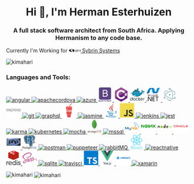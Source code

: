 <h1 align="center">Hi 👋, I'm Herman Esterhuizen</h1>


<h3 align="center">A full stack software architect from South Africa. Applying Hermanism to any code base.</h3>

Currently I'm Working for  <a class="navbar-brand p-3 mr-0" href="https://corporate.sybrin.
com">
<svg height="10" style="background:var(--color-bg-canvas);" viewBox="0 0 640 200" class="">
<path style="fill:var(--color-text-primary)" d="M462.5,145.3h-6.3V64.9c6.3,0,12.2-0.8,16.3,2.3c1.9,1.4,3.4,4.1,3.4,7.4v61c0,5.1-3.7,8.8-7.8,9.3 C466.3,145.2,464.5,145.3,462.5,145.3L462.5,145.3z M445.7,14.7v141.1h22.5c9.2,0,18.6-9.2,18.6-18.5V73.4c0-6-2.9-11-7.2-14.5	c-6.9-5.7-13.5-4.9-23.3-4.9V14.7c0-0.6-0.2-0.9-0.9-0.9h-8.9C445.9,13.9,445.7,14.1,445.7,14.7L445.7,14.7z M379.5,54.9v67.3 c0,14.1,6.6,23.8,18.3,30.5c2.2,1.3,9,4,12.3,4c0,6.6,0.9,12.4-3.2,15.9c-4.5,3.8-9.5,2.9-16.5,2.9V186c10.1,0,17.3,1.4,24.5-5.8 c2.6-2.6,6.1-7.8,6.1-12.7V54.1H410v91.2c-4.9,0-9-2.8-11.9-5.5c-0.7-0.7-0.9-1.1-1.6-1.9c-1.3-1.4-2-2.5-3.1-4.1 c-1.7-2.5-3.4-6.4-3.4-10.5c0-21.7-0.3-44.9,0-66.4c0-3.6,1.3-2.9-9.7-2.9C379.7,54.1,379.5,54.3,379.5,54.9L379.5,54.9z M598.9,70.9v85h10.8V72c0-2.2,1.7-4.9,2.9-5.9c3.3-2.9,7.7-4.2,11.5-1.7c2.5,1.7,5,4.3,5,7.9v83.5H640V71.2c0-2.5-1-5.5-1.8-7.3 c-2.7-5.8-9.9-11.5-16.7-11.5c-6.8,0-11.7,0.4-16.9,5.6C601.1,61.5,598.9,65.5,598.9,70.9 M317.3,74.9V90c0,1.1,13.7,13.8,15.5,15.6 l11.7,11.7c0.8,0.8,3.9,3.1,3.9,4.1V137c0,5.6-5,10-9.4,10h-2c-4.6,0-9.1-4.7-9.1-9.4v-5.1h-10.5c0,6.8,0,13.4,5,18.6	c5.4,5.6,9.9,6.8,17.5,6.8c9.7,0,18.8-10,18.8-20v-21.7c0-1-13.5-13.7-15.5-15.6l-11.6-11.5c-5-5-3.8-1.5-3.8-15.9 c0-5.8,4.6-10,8.6-10c3.7,0,5.5,0,8.8,3.2c3.8,3.7,3.2,6,3.2,11.3h10.3c0-7.8,0.2-13.1-5.8-19c-5.9-5.8-9.3-6.3-17.1-6.3	c-3.1,0-5.9,1.2-8,2.3C320.2,58.6,317.3,66.5,317.3,74.9L317.3,74.9L317.3,74.9z M509.9,73.7v82.1h10.8V77.5c0-4.2,2.2-7.4,4.7-9.3 c4.8-3.7,8.5-3.3,15-3.3v-10c0-1.4-2.2-0.9-6-0.9c-7.9,0-13,1-17.3,4.6C513.5,61.8,509.9,67.2,509.9,73.7L509.9,73.7z M559.8,54.9 v10h4.6v90.9h10.8V54.9c0-0.6-0.2-0.9-0.9-0.9h-13.7C560,54.1,559.8,54.3,559.8,54.9L559.8,54.9z M564.4,25.3v10h10.9v-10 c0-0.6-0.2-0.9-0.9-0.9h-9.1C564.6,24.4,564.4,24.6,564.4,25.3L564.4,25.3z M163.7,186.1c65.4,0,130.7-41.6,130.4-84.3 c-0.3-43.4-59.8-87.9-145.4-87.9C75.9,13.9,0,46.1,0,93.4c0,57.5,169.4,77.8,169.4,49.6c0-22.2-89-23.2-89-72.2 c0-43.7,85.3-66,135.3-17.7c-14.3,10.8-24.8,18.2-32.6,24.3c-18.8-16.8-53-19.3-53.4-5.7c0,18.4,88.6,19.3,88.6,71.2 C218.3,163.9,191.3,186.1,163.7,186.1L163.7,186.1L163.7,186.1z"></path>
</svg>
<span class="badge bg-light text-dark rounded-pill ml-2 p-2 pl-3 pr-3">Sybrin Systems</span>
</a>

<p align="left"> <img src="https://komarev.com/ghpvc/?username=kimahari&label=Profile%20views&color=0e75b6&style=flat" alt="kimahari" /> </p>

<h3 align="left">Languages and Tools:</h3>
<p align="left"> <a href="https://angular.io" target="_blank"> <img src="https://angular.io/assets/images/logos/angular/angular.svg" alt="angular" width="40" height="40"/> </a> <a href="https://cordova.apache.org/" target="_blank"> <img src="https://www.vectorlogo.zone/logos/apache_cordova/apache_cordova-icon.svg" alt="apachecordova" width="40" height="40"/> </a> <a href="https://azure.microsoft.com/en-in/" target="_blank"> <img src="https://www.vectorlogo.zone/logos/microsoft_azure/microsoft_azure-icon.svg" alt="azure" width="40" height="40"/> </a> <a href="https://getbootstrap.com" target="_blank"> <img src="https://raw.githubusercontent.com/devicons/devicon/master/icons/bootstrap/bootstrap-plain-wordmark.svg" alt="bootstrap" width="40" height="40"/> </a> <a href="https://www.w3schools.com/cs/" target="_blank"> <img src="https://raw.githubusercontent.com/devicons/devicon/master/icons/csharp/csharp-original.svg" alt="csharp" width="40" height="40"/> </a> <a href="https://www.docker.com/" target="_blank"> <img src="https://raw.githubusercontent.com/devicons/devicon/master/icons/docker/docker-original-wordmark.svg" alt="docker" width="40" height="40"/> </a> <a href="https://dotnet.microsoft.com/" target="_blank"> <img src="https://raw.githubusercontent.com/devicons/devicon/master/icons/dot-net/dot-net-original-wordmark.svg" alt="dotnet" width="40" height="40"/> </a> <a href="https://www.electronjs.org" target="_blank"> <img src="https://raw.githubusercontent.com/devicons/devicon/master/icons/electron/electron-original.svg" alt="electron" width="40" height="40"/> </a> <a href="https://expressjs.com" target="_blank"> <img src="https://raw.githubusercontent.com/devicons/devicon/master/icons/express/express-original-wordmark.svg" alt="express" width="40" height="40"/> </a> <a href="https://git-scm.com/" target="_blank"> <img src="https://www.vectorlogo.zone/logos/git-scm/git-scm-icon.svg" alt="git" width="40" height="40"/> </a> <a href="https://graphql.org" target="_blank"> <img src="https://www.vectorlogo.zone/logos/graphql/graphql-icon.svg" alt="graphql" width="40" height="40"/> </a> <a href="https://gulpjs.com" target="_blank"> <img src="https://raw.githubusercontent.com/devicons/devicon/master/icons/gulp/gulp-plain.svg" alt="gulp" width="40" height="40"/> </a> <a href="https://jasmine.github.io/" target="_blank"> <img src="https://www.vectorlogo.zone/logos/jasmine/jasmine-icon.svg" alt="jasmine" width="40" height="40"/> </a> <a href="https://www.java.com" target="_blank"> <img src="https://raw.githubusercontent.com/devicons/devicon/master/icons/java/java-original.svg" alt="java" width="40" height="40"/> </a> <a href="https://developer.mozilla.org/en-US/docs/Web/JavaScript" target="_blank"> <img src="https://raw.githubusercontent.com/devicons/devicon/master/icons/javascript/javascript-original.svg" alt="javascript" width="40" height="40"/> </a> <a href="https://www.jenkins.io" target="_blank"> <img src="https://www.vectorlogo.zone/logos/jenkins/jenkins-icon.svg" alt="jenkins" width="40" height="40"/> </a> <a href="https://jestjs.io" target="_blank"> <img src="https://www.vectorlogo.zone/logos/jestjsio/jestjsio-icon.svg" alt="jest" width="40" height="40"/> </a> <a href="https://karma-runner.github.io/latest/index.html" target="_blank"> <img src="https://raw.githubusercontent.com/detain/svg-logos/780f25886640cef088af994181646db2f6b1a3f8/svg/karma.svg" alt="karma" width="40" height="40"/> </a> <a href="https://kubernetes.io" target="_blank"> <img src="https://www.vectorlogo.zone/logos/kubernetes/kubernetes-icon.svg" alt="kubernetes" width="40" height="40"/> </a> <a href="https://mochajs.org" target="_blank"> <img src="https://www.vectorlogo.zone/logos/mochajs/mochajs-icon.svg" alt="mocha" width="40" height="40"/> </a> <a href="https://www.mongodb.com/" target="_blank"> <img src="https://raw.githubusercontent.com/devicons/devicon/master/icons/mongodb/mongodb-original-wordmark.svg" alt="mongodb" width="40" height="40"/> </a> <a href="https://www.microsoft.com/en-us/sql-server" target="_blank"> <img src="https://www.svgrepo.com/show/303229/microsoft-sql-server-logo.svg" alt="mssql" width="40" height="40"/> </a> <a href="https://www.mysql.com/" target="_blank"> <img src="https://raw.githubusercontent.com/devicons/devicon/master/icons/mysql/mysql-original-wordmark.svg" alt="mysql" width="40" height="40"/> </a> <a href="https://www.nginx.com" target="_blank"> <img src="https://raw.githubusercontent.com/devicons/devicon/master/icons/nginx/nginx-original.svg" alt="nginx" width="40" height="40"/> </a> <a href="https://nodejs.org" target="_blank"> <img src="https://raw.githubusercontent.com/devicons/devicon/master/icons/nodejs/nodejs-original-wordmark.svg" alt="nodejs" width="40" height="40"/> </a> <a href="https://www.oracle.com/" target="_blank"> <img src="https://raw.githubusercontent.com/devicons/devicon/master/icons/oracle/oracle-original.svg" alt="oracle" width="40" height="40"/> </a> <a href="https://www.php.net" target="_blank"> <img src="https://raw.githubusercontent.com/devicons/devicon/master/icons/php/php-original.svg" alt="php" width="40" height="40"/> </a> <a href="https://www.postgresql.org" target="_blank"> <img src="https://raw.githubusercontent.com/devicons/devicon/master/icons/postgresql/postgresql-original-wordmark.svg" alt="postgresql" width="40" height="40"/> </a> <a href="https://postman.com" target="_blank"> <img src="https://www.vectorlogo.zone/logos/getpostman/getpostman-icon.svg" alt="postman" width="40" height="40"/> </a> <a href="https://github.com/puppeteer/puppeteer" target="_blank"> <img src="https://www.vectorlogo.zone/logos/pptrdev/pptrdev-official.svg" alt="puppeteer" width="40" height="40"/> </a> <a href="https://www.rabbitmq.com" target="_blank"> <img src="https://www.vectorlogo.zone/logos/rabbitmq/rabbitmq-icon.svg" alt="rabbitMQ" width="40" height="40"/> </a> <a href="https://reactjs.org/" target="_blank"> <img src="https://raw.githubusercontent.com/devicons/devicon/master/icons/react/react-original-wordmark.svg" alt="react" width="40" height="40"/> </a> <a href="https://reactnative.dev/" target="_blank"> <img src="https://reactnative.dev/img/header_logo.svg" alt="reactnative" width="40" height="40"/> </a> <a href="https://redis.io" target="_blank"> <img src="https://raw.githubusercontent.com/devicons/devicon/master/icons/redis/redis-original-wordmark.svg" alt="redis" width="40" height="40"/> </a> <a href="https://sass-lang.com" target="_blank"> <img src="https://raw.githubusercontent.com/devicons/devicon/master/icons/sass/sass-original.svg" alt="sass" width="40" height="40"/> </a> <a href="https://www.sqlite.org/" target="_blank"> <img src="https://www.vectorlogo.zone/logos/sqlite/sqlite-icon.svg" alt="sqlite" width="40" height="40"/> </a> <a href="https://travis-ci.org" target="_blank"> <img src="https://www.vectorlogo.zone/logos/travis-ci/travis-ci-icon.svg" alt="travisci" width="40" height="40"/> </a> <a href="https://www.typescriptlang.org/" target="_blank"> <img src="https://raw.githubusercontent.com/devicons/devicon/master/icons/typescript/typescript-original.svg" alt="typescript" width="40" height="40"/> </a> <a href="https://vuejs.org/" target="_blank"> <img src="https://raw.githubusercontent.com/devicons/devicon/master/icons/vuejs/vuejs-original-wordmark.svg" alt="vuejs" width="40" height="40"/> </a> <a href="https://webpack.js.org" target="_blank"> <img src="https://raw.githubusercontent.com/devicons/devicon/d00d0969292a6569d45b06d3f350f463a0107b0d/icons/webpack/webpack-original-wordmark.svg" alt="webpack" width="40" height="40"/> </a> <a href="https://dotnet.microsoft.com/apps/xamarin" target="_blank"> <img src="https://raw.githubusercontent.com/detain/svg-logos/780f25886640cef088af994181646db2f6b1a3f8/svg/xamarin.svg" alt="xamarin" width="40" height="40"/> </a> </p>

<p><img align="left" src="https://github-readme-stats.vercel.app/api/top-langs?username=kimahari&show_icons=true&locale=en&layout=compact" alt="kimahari" /></p>

<p>&nbsp;<img align="center" src="https://github-readme-stats.vercel.app/api?username=kimahari&show_icons=true&locale=en" alt="kimahari" /></p>


<!--
**Kimahari/kimahari** is a ✨ _special_ ✨ repository because its `README.md` (this file) appears on your GitHub profile.

Here are some ideas to get you started:

- 🔭 I’m currently working on ...
- 🌱 I’m currently learning ...
- 👯 I’m looking to collaborate on ...
- 🤔 I’m looking for help with ...
- 💬 Ask me about ...
- 📫 How to reach me: ...
- 😄 Pronouns: ...
- ⚡ Fun fact: ...
-->

